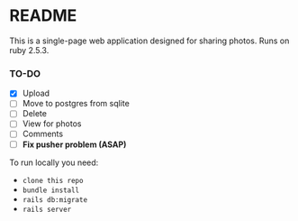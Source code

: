 # README

This is a single-page web application designed for sharing photos.
Runs on ruby 2.5.3.

### TO-DO
- [x] Upload
- [ ] Move to postgres from sqlite
- [ ] Delete
- [ ] View for photos
- [ ] Comments
- [ ] **Fix pusher problem (ASAP)**

To run locally you need: 
* `clone this repo`
* `bundle install`
* `rails db:migrate`
* `rails server`


